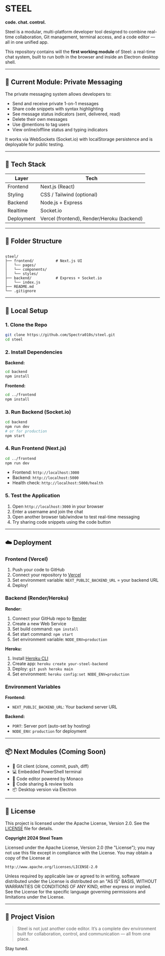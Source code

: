 # STEEL

**code. chat. control.**

Steel is a modular, multi-platform developer tool designed to combine real-time collaboration, Git management, terminal access, and a code editor — all in one unified app.

This repository contains will the **first working module** of Steel: a real-time chat system, built to run both in the browser and inside an Electron desktop shell.

---

## 🚀 Current Module: Private Messaging

The private messaging system allows developers to:

- Send and receive private 1-on-1 messages
- Share code snippets with syntax highlighting
- See message status indicators (sent, delivered, read)
- Delete their own messages
- Use @mentions to tag users
- View online/offline status and typing indicators

It works via WebSockets (Socket.io) with localStorage persistence and is deployable for public testing.

---

## 🧱 Tech Stack

| Layer      | Tech                                       |
| ---------- | ------------------------------------------ |
| Frontend   | Next.js (React)                            |
| Styling    | CSS / Tailwind (optional)                  |
| Backend    | Node.js + Express                          |
| Realtime   | Socket.io                                  |
| Deployment | Vercel (frontend), Render/Heroku (backend) |

---

## 📁 Folder Structure

```

steel/
├── frontend/          # Next.js UI
│   └── pages/
│   └── components/
│   └── styles/
├── backend/           # Express + Socket.io
│   └── index.js
├── README.md
└── .gitignore

```

---

## 🔧 Local Setup

### 1. Clone the Repo

```bash
git clone https://github.com/Spectra010s/steel.git
cd steel
```

### 2. Install Dependencies

**Backend:**

```bash
cd backend
npm install
```

**Frontend:**

```bash
cd ../frontend
npm install
```

### 3. Run Backend (Socket.io)

```bash
cd backend
npm run dev
# or for production
npm start
```

### 4. Run Frontend (Next.js)

```bash
cd ../frontend
npm run dev
```

- Frontend: `http://localhost:3000`
- Backend: `http://localhost:5000`
- Health check: `http://localhost:5000/health`

### 5. Test the Application

1. Open `http://localhost:3000` in your browser
2. Enter a username and join the chat
3. Open another browser tab/window to test real-time messaging
4. Try sharing code snippets using the code button

---

## ☁️ Deployment

### Frontend (Vercel)

1. Push your code to GitHub
2. Connect your repository to [Vercel](https://vercel.com/)
3. Set environment variable: `NEXT_PUBLIC_BACKEND_URL` = your backend URL
4. Deploy!

### Backend (Render/Heroku)

**Render:**

1. Connect your GitHub repo to [Render](https://render.com/)
2. Create a new Web Service
3. Set build command: `npm install`
4. Set start command: `npm start`
5. Set environment variable: `NODE_ENV=production`

**Heroku:**

1. Install [Heroku CLI](https://devcenter.heroku.com/articles/heroku-cli)
2. Create app: `heroku create your-steel-backend`
3. Deploy: `git push heroku main`
4. Set environment: `heroku config:set NODE_ENV=production`

### Environment Variables

**Frontend:**

- `NEXT_PUBLIC_BACKEND_URL`: Your backend server URL

**Backend:**

- `PORT`: Server port (auto-set by hosting)
- `NODE_ENV`: `production` for deployment

---

## 📦 Next Modules (Coming Soon)

- 🔧 Git client (clone, commit, push, diff)
- 💻 Embedded PowerShell terminal
- 🧠 Code editor powered by Monaco
- 🔗 Code sharing & review tools
- 📦 Desktop version via Electron

---

## 📄 License

This project is licensed under the Apache License, Version 2.0. See the [LICENSE](LICENSE) file for details.

**Copyright 2024 Steel Team**

Licensed under the Apache License, Version 2.0 (the "License");
you may not use this file except in compliance with the License.
You may obtain a copy of the License at

    http://www.apache.org/licenses/LICENSE-2.0

Unless required by applicable law or agreed to in writing, software
distributed under the License is distributed on an "AS IS" BASIS,
WITHOUT WARRANTIES OR CONDITIONS OF ANY KIND, either express or implied.
See the License for the specific language governing permissions and
limitations under the License.

---

## 🧠 Project Vision

> Steel is not just another code editor. It’s a complete dev environment built for collaboration, control, and communication — all from one place.

Stay tuned.
